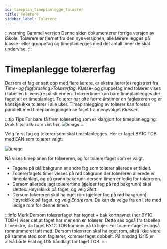 ```yaml
---
id: timeplan_timeplanlegge_tolaerer
title: Tolærere
sidebar_label: Tolærere
---
```


:::warning Gammel versjon 
Denne siden dokumenterer forrige versjon av iSkole. Tolærere er fjernet fra den nye versjonen, alle lærere legges på klasse- eller gruppefag og timeplanlegges med det antall timer de skal undervise.
:::

# Timeplanlegge tolærerfag
Dersom et fag er satt opp med flere lærere, er ekstra lærer(e) registrert fra _Time- og fagfordeling>Tolærerfag_. Klasse- og gruppefag med tolærer vises i tabellen til venstre på skjermen. Tolærertimer kan bare timeplanlegges der faget alt er timeplanlagt. Tolærer har ofte færre årstimer en faglæreren og er kanskje ikke tolærer i alle uker. Timeplanlegging av tolærer kan foretas parallelt med timeplanleggingen av faget fra menyvalget _Klasser_. 

:::tip Tips
For bare få frem tolærerfag som er klargjort for timeplanlegging: Bruk filter slik som vist her.
![image](https://user-images.githubusercontent.com/80097133/123410124-3af41580-d5af-11eb-8a68-ce8fd1dcb446.png)
:::

Velg først fag og tolærer som skal timeplanlegges. Her er faget BY1C TOB med EAN som tolærer valgt:

![image](https://user-images.githubusercontent.com/80097133/115712313-e9dc6100-a374-11eb-8e22-34255484eb20.png)

Nå vises timeplanen for tolæreren, og for tolærerfaget som er valgt.
- Fagene på blå bakgrunn er andre fag som tolærer allerede er tildelt.
- Tolærerfagets timer vieses på rød bakgrunn der tolæreren allerede er timeplanlagt, og på grønn bakgrunn dersom timen er ledig for tolæreren. 
- Dersom allerede lagt tolærertime (gjelder fag på rød bakgrunn) skal slettes: Høyreklikk på faget, og velg _Slett_.
- Dersom tolæreren skal ha eget rom (gjelder fag på rød bakgrunn): Høyreklikk på faget, og velg _Endre rom_. Du kan da velge fra en liste med ledige rom for denne timen.

:::info Merk
Dersom tolærerfaget har tegnet + bak kortnavnet (her BY1C TOB+) viser det at faget har mer enn en tolærer. Dette ses også fra tabellen til venstre, da faget BY1C TOB kommer på to linjer. For tolærerfaget er også romnummeret tatt med. Dersom tolæreren skal ha eget rom, altså ikke være på samme sted som faglærer, kommer faget dobbelt. På onsdag 12:15 er altså både Fsal og U15 båndlagt for faget TOB.
::::




